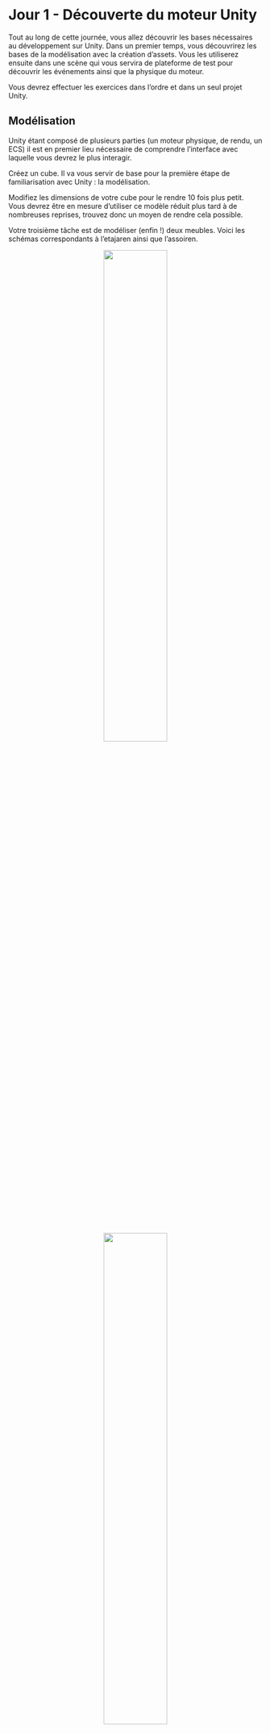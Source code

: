 # Jour 1 - Découverte du moteur Unity

Tout au long de cette journée, vous allez découvrir les bases nécessaires au développement sur Unity.
Dans un premier temps, vous découvrirez les bases de la modélisation avec la création d’assets.
Vous les utiliserez ensuite dans une scène qui vous servira de plateforme de test pour découvrir les événements ainsi que la physique du moteur.

Vous devrez effectuer les exercices dans l’ordre et dans un seul projet Unity.

## Modélisation

Unity étant composé de plusieurs parties (un moteur physique, de rendu, un ECS) il est en premier lieu nécessaire de comprendre l’interface avec laquelle vous devrez le plus interagir.

Créez un cube. Il va vous servir de base pour la première étape de familiarisation avec Unity : la modélisation.

Modifiez les dimensions de votre cube pour le rendre 10 fois plus petit. Vous devrez être en mesure d’utiliser ce modèle réduit plus tard à de nombreuses reprises, trouvez donc un moyen de rendre cela possible.

Votre troisième tâche est de modéliser (enfin !) deux meubles.
Voici les schémas correspondants à l’etajaren ainsi que l’assoiren.

<div align="center">
  <img src=".github/etajaren.jpg" width=50%"/>
</div>

<div align="center">
  <img src=".github/assoirien.jpg" width=50%"/>
</div>

## IKEO War

Passons à présent à l’étape de programmation.
Les scripts que vous écrirez tout au long de cette piscine utilisent le langage C#.
Un conseil : la documentation officielle de Unity est très utile.

Commençons simple : vous devez afficher ‘start’ lorsque vous lancez votre jeu et ‘update’ à chaque nouvelle frame dans la console de debug. Profitez-en dès à présent pour vous renseigner sur les étapes de la pipeline de rendu du moteur.

Maintenant lors de chaque input du joueur (par exemple la touche espace) vous devrez faire apparaître un assoirien et un etajaren à des positions aléatoires comprises entre
[0 > x > 10; 0 > y > 10; 0 > z > 10].

Ajoutez un sol à votre scène et ajoutez de la gravité pour faire tomber vos meubles lorsqu'ils apparaissent.

Lorsque le joueur clique sur un des meubles avec sa souris, il doit disparaître. Si vous enlevez le sol, faites en sorte que vos objets précédemment instanciés soient bien supprimés et ne surchargent pas la mémoire de votre moteur et par extension de votre pc.

Ajoutez du mouvement ! Votre caméra est pour le moment statique, alors créez un script qui puisse lui permettre de se déplacer sur l’axe X selon la direction des flèches de votre clavier sur laquelle vous appuyez.
Ajoutez à ce mouvement un effet de latence, de sorte que l’interaction dans la scène soit plus fluide.

Tant que vous travaillez avec la caméra, ajoutez des effets de post-processing à cette dernière :

- Des lens-flare
- Des effets chromatiques 

Ajustez ces effets selon votre préférence.

Dernière tâche : le multijoueur.
Vous l’aurez deviné, le but est ici de rendre tout ce que vous avez accompli jusque’ici accessible à d'autres joueurs.
Vous devez permettre à d’autre joueurs de se connecter à votre scène pour qu’ils puissent :

- Voir votre scène
- Interagir avec vos assets
- Se voir entre eux (avec une capsule ou un pseudo au-dessus de la position de chaque joueur)

